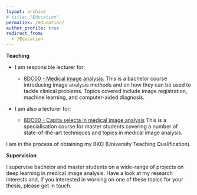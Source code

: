```yaml
---
layout: archive
# title: "Education"
permalink: /education/
author_profile: true
redirect_from:
  - /Education
---
```


**Teaching**

* I am responsible lecturer for:
  * <a href="https://research.tue.nl/en/courses/medical-image-analysis-3"> 8DC00 - Medical image analysis</a>.
  This is a bachelor course introducing image analysis methods and on how they can be used to tackle clinical problems. Topics covered include image registration, machine learning, and computer-aided diagnosis. 

* I am also a lecturer for: 
  * <a href="https://research.tue.nl/en/courses/capita-selecta-in-medical-image-analysis-3"> 8DC00 - Capita selecta in medical image analysis</a>
  This is a specialisation course for master students covering a number of state-of-the-art techniques and topics in medical image analysis.

I am in the process of obtaining my BKO (University Teaching Qualification).

**Supervision**

I supervise bachelor and master students on a wide-range of projects on deep learning in medical image analysis. Have a look at my research interests and, if you interested in working on one of these topics for your thesis, please get in touch.